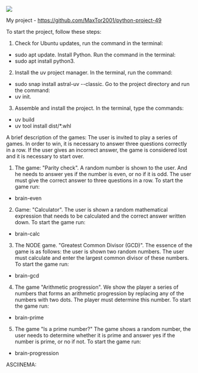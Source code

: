 <a href="https://codeclimate.com/github/MaxTor2001/python-project-49/maintainability"><img 
src="https://api.codeclimate.com/v1/badges/03c530ba0ac369e38585/maintainability" /></a>

My project - https://github.com/MaxTor2001/python-project-49

To start the project, follow these steps:
1. Check for Ubuntu updates, run the command in the terminal:
- sudo apt update.
Install Python. Run the command in the terminal:
- sudo apt install python3.
2. Install the uv project manager. In the terminal, run the command:
- sudo snap install astral-uv --classic. 
Go to the project directory and run the command:
- uv init.
3. Assemble and install the project. In the terminal, type the commands:
- uv build
- uv tool install dist/*.whl

A brief description of the games:
The user is invited to play a series of games. In order to win, it is necessary to answer three questions correctly in a row. If the user gives an incorrect answer, the game is considered lost and it is necessary to start over.
1. The game: "Parity check". A random number is shown to the user. And he needs to answer yes if the number is even, or no if it is odd. The user must give the correct answer to three questions in a row.
To start the game run: 
- brain-even
2. Game: "Calculator". The user is shown a random mathematical expression that needs to be calculated and the correct answer written down.
To start the game run: 
- brain-calc
3. The NODE game. "Greatest Common Divisor (GCD)". The essence of the game is as follows: the user is shown two random numbers. The user must calculate and enter the largest common divisor of these numbers.
To start the game run: 
- brain-gcd
4. The game "Arithmetic progression". We show the player a series of numbers that forms an arithmetic progression by replacing any of the numbers with two dots. The player must determine this number.
To start the game run: 
- brain-prime
5. The game "Is a prime number?" The game shows a random number, the user needs to determine whether it is prime and answer yes if the number is prime, or no if not.
To start the game run: 
- brain-progression

ASCIINEMA:

